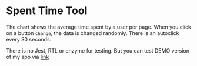 # Spent Time Tool

The chart shows the average time spent by a user per page. When you click on a button `change`, the data is changed randomly. There is an autoclick every 30 seconds. 

There is no Jest, RTL or enzyme for testing. But you can test DEMO version of my app via [link](https://ivan-shpynda.github.io/shpyndafe220711/)
